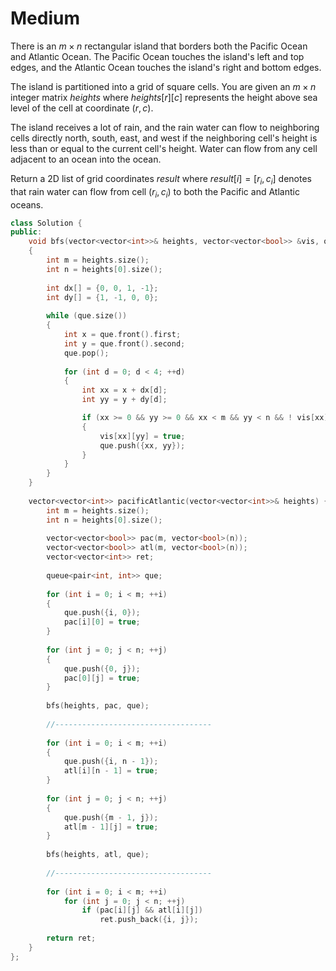 # Medium

There is an $m \times n$ rectangular island that borders both the Pacific Ocean and Atlantic Ocean. The Pacific Ocean touches the island's left and top edges, and the Atlantic Ocean touches the island's right and bottom edges.

The island is partitioned into a grid of square cells. You are given an $m \times n$ integer matrix $heights$ where $heights[r][c]$ represents the height above sea level of the cell at coordinate $(r, c)$.

The island receives a lot of rain, and the rain water can flow to neighboring cells directly north, south, east, and west if the neighboring cell's height is less than or equal to the current cell's height. Water can flow from any cell adjacent to an ocean into the ocean.

Return a 2D list of grid coordinates $result$ where $result[i] = [r_i, c_i]$ denotes that rain water can flow from cell $(r_i, c_i)$ to both the Pacific and Atlantic oceans.

```cpp
class Solution {
public:
    void bfs(vector<vector<int>>& heights, vector<vector<bool>> &vis, queue<pair<int, int>> &que)
    {
        int m = heights.size();
        int n = heights[0].size();
        
        int dx[] = {0, 0, 1, -1};
        int dy[] = {1, -1, 0, 0};
            
        while (que.size())
        {
            int x = que.front().first;
            int y = que.front().second;
            que.pop();
            
            for (int d = 0; d < 4; ++d)
            {
                int xx = x + dx[d];
                int yy = y + dy[d];

                if (xx >= 0 && yy >= 0 && xx < m && yy < n && ! vis[xx][yy] && heights[xx][yy] >= heights[x][y])
                {
                    vis[xx][yy] = true;
                    que.push({xx, yy});
                }
            }
        }
    }
    
    vector<vector<int>> pacificAtlantic(vector<vector<int>>& heights) {
        int m = heights.size();
        int n = heights[0].size();
        
        vector<vector<bool>> pac(m, vector<bool>(n));
        vector<vector<bool>> atl(m, vector<bool>(n));
        vector<vector<int>> ret;
        
        queue<pair<int, int>> que;
        
        for (int i = 0; i < m; ++i)
        {
            que.push({i, 0});
            pac[i][0] = true;
        }
        
        for (int j = 0; j < n; ++j)
        {
            que.push({0, j});
            pac[0][j] = true;
        }
        
        bfs(heights, pac, que);
        
        //-----------------------------------
        
        for (int i = 0; i < m; ++i)
        {
            que.push({i, n - 1});
            atl[i][n - 1] = true;
        }
        
        for (int j = 0; j < n; ++j)
        {
            que.push({m - 1, j});
            atl[m - 1][j] = true;
        }
        
        bfs(heights, atl, que);
        
        //-----------------------------------
        
        for (int i = 0; i < m; ++i)
            for (int j = 0; j < n; ++j)
                if (pac[i][j] && atl[i][j])
                    ret.push_back({i, j});
        
        return ret;
    }
};
```
